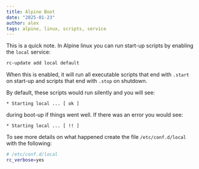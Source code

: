 ```yaml
---
title: Alpine Boot
date: "2025-01-23"
author: alex
tags: alpine, linux, scripts, service
---
```

This is a quick note.  In Alpine linux you can run start-up scripts by enabling the
`local` service:

```bash
rc-update add local default
```

When this is enabled, it will run all executable scripts that end with `.start` on
start-up and scripts that end with `.stop` on shutdown.

By default, these scripts would run silently and you will see:

```text
* Starting local ... [ ok ] 
```

during boot-up if things went well.  If there was an error you would see:

```text
* Starting local ... [ !! ] 
```

To see more details on what happened create the file `/etc/conf.d/local` with
the following:

```bash
# /etc/conf.d/local
rc_verbose=yes
```

